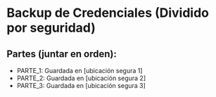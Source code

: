 # Backup de Credenciales (Dividido por seguridad)

## Partes (juntar en orden):
- PARTE_1: Guardada en [ubicación segura 1]
- PARTE_2: Guardada en [ubicación segura 2] 
- PARTE_3: Guardada en [ubicación segura 3]
